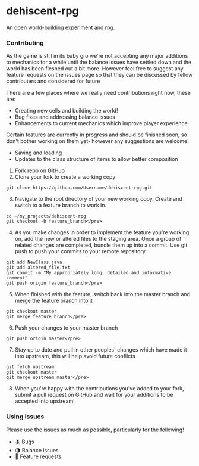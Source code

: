 # dehiscent-rpg

An open world-building experiment and rpg.

### Contributing ###

As the game is still in its baby gro we're not accepting any major additions to mechanics for a while until the balance issues have settled down and the world has been fleshed out a bit more. However feel free to suggest any feature requests on the issues page so that they can be discussed by fellow contributers and considered for future 

There are a few places where we really need contributions right now, these are:
  * Creating new cells and building the world!
  * Bug fixes and addressing balance issues
  * Enhancements to current mechanics which improve player experience

Certain features are currently in progress and should be finished soon, so don't bother working on them yet- however any suggestions are welcome!
  * Saving and loading
  * Updates to the class structure of items to allow better composition

1. Fork repo on GitHub
2. Clone your fork to create a working copy

  ```
  git clone https://github.com/Username/dehiscent-rpg.git
  ```

3. Navigate to the root directory of your new working copy. Create and switch to a feature branch to work in.

  ```
  cd ~/my_projects/dehiscent-rpg
  git checkout -b feature_branch</pre>
  ```

4. As you make changes in order to implement the feature you're working on, add the new or altered files to the staging area. Once a group of related changes are completed, bundle them up into a commit. Use git push to push your commits to your remote repository.

  ```
  git add NewClass.java 
  git add altered_file.txt 
  git commit -m "My appropriately long, detailed and informative comment" 
  git push origin feature_branch</pre>
  ```

5. When finished with the feature, switch back into the master branch and merge the feature branch into it

  ```
  git checkout master
  git merge feature_branch</pre>
  ```

6. Push your changes to your master branch

  ```
  git push origin master</pre>
  ```

7. Stay up to date and pull in other peoples' changes which have made it into upstream, this will help avoid future conflicts

  ```
  git fetch upstream
  git checkout master
  git merge upstream master</pre>
  ```

8. When you're happy with the contributions you've added to your fork, submit a pull request on GitHub and wait for your additions to be accepted into upstream!
                                                                                            </div>

### Using Issues ###

Please use the issues as much as possible, particularly for the following!

  * :beetle: Bugs
  * :last_quarter_moon: Balance issues
  * :cookie: Feature requests
